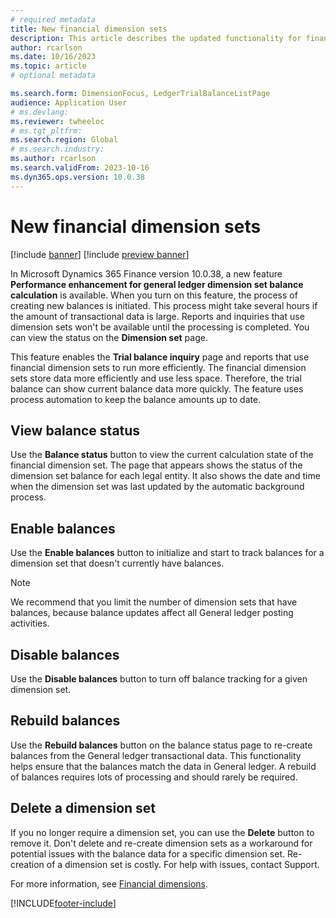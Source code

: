 ```yaml
---
# required metadata
title: New financial dimension sets
description: This article describes the updated functionality for financial dimension sets.
author: rcarlson
ms.date: 10/16/2023
ms.topic: article
# optional metadata

ms.search.form: DimensionFocus, LedgerTrialBalanceListPage
audience: Application User
# ms.devlang: 
ms.reviewer: twheeloc
# ms.tgt_pltfrm: 
ms.search.region: Global
# ms.search.industry: 
ms.author: rcarlson
ms.search.validFrom: 2023-10-16
ms.dyn365.ops.version: 10.0.38
---
```


# New financial dimension sets

[!include [banner](../includes/banner.md)]
[!include [preview banner](../includes/preview-banner.md)]

In Microsoft Dynamics 365 Finance version 10.0.38, a new feature **Performance enhancement for general ledger dimension set balance calculation** is available. When you turn on this feature, the process of creating new balances is initiated. This process might take several hours if the amount of transactional data is large. Reports and inquiries that use dimension sets won't be available until the processing is completed. You can view the status on the **Dimension set** page.

This feature enables the **Trial balance inquiry** page and reports that use financial dimension sets to run more efficiently. The financial dimension sets store data more efficiently and use less space. Therefore, the trial balance can show current balance data more quickly. The feature uses process automation to keep the balance amounts up to date.

## View balance status

Use the **Balance status** button to view the current calculation state of the financial dimension set. The page that appears shows the status of the dimension set balance for each legal entity. It also shows the date and time when the dimension set was last updated by the automatic background process.

## Enable balances

Use the **Enable balances** button to initialize and start to track balances for a dimension set that doesn't currently have balances.

> [!NOTE]
> We recommend that you limit the number of dimension sets that have balances, because balance updates affect all General ledger posting activities.

## Disable balances

Use the **Disable balances** button to turn off balance tracking for a given dimension set.

## Rebuild balances

Use the **Rebuild balances** button on the balance status page to re-create balances from the General ledger transactional data. This functionality helps ensure that the balances match the data in General ledger. A rebuild of balances requires lots of processing and should rarely be required.

## Delete a dimension set

If you no longer require a dimension set, you can use the **Delete** button to remove it. Don't delete and re-create dimension sets as a workaround for potential issues with the balance data for a specific dimension set. Re-creation of a dimension set is costly. For help with issues, contact Support.

For more information, see [Financial dimensions](financial-dimensions.md).

[!INCLUDE[footer-include](../../includes/footer-banner.md)]
